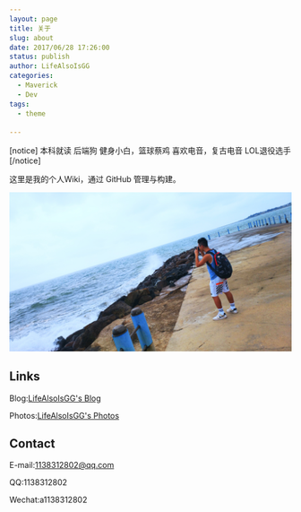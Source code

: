 ```yaml
---
layout: page
title: 关于
slug: about
date: 2017/06/28 17:26:00
status: publish
author: LifeAlsoIsGG
categories: 
  - Maverick
  - Dev
tags: 
  - theme

---
```


[notice]
本科就读
后端狗
健身小白，篮球蔡鸡
喜欢电音，复古电音
LOL退役选手
[/notice]

这里是我的个人Wiki，通过 GitHub 管理与构建。



![](images/about.jpg)



## Links

Blog:[LifeAlsoIsGG's Blog](https://blog.lifeisgg.online/)

Photos:[LifeAlsoIsGG's Photos](https://photos.lifeisgg.online/)

## Contact

E-mail:1138312802@qq.com

QQ:1138312802

Wechat:a1138312802